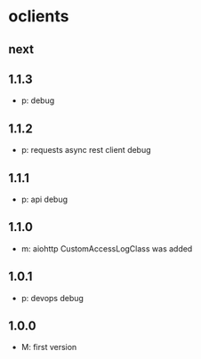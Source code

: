 # oclients

## next

## 1.1.3
* p: debug

## 1.1.2
* p: requests async rest client debug

## 1.1.1
* p: api debug

## 1.1.0
* m: aiohttp CustomAccessLogClass was added

## 1.0.1
* p: devops debug

## 1.0.0
* M: first version
